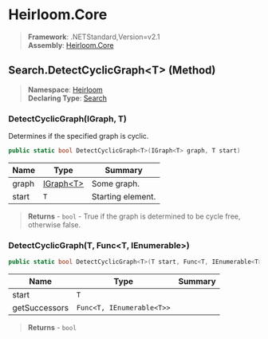 # Heirloom.Core

> **Framework**: .NETStandard,Version=v2.1  
> **Assembly**: [Heirloom.Core][0]

## Search.DetectCyclicGraph\<T> (Method)

> **Namespace**: [Heirloom][0]  
> **Declaring Type**: [Search][1]

### DetectCyclicGraph<T>(IGraph<T>, T)

Determines if the specified graph is cyclic.

```cs
public static bool DetectCyclicGraph<T>(IGraph<T> graph, T start)
```

| Name  | Type            | Summary           |
|-------|-----------------|-------------------|
| graph | [IGraph\<T>][2] | Some graph.       |
| start | `T`             | Starting element. |

> **Returns** - `bool` - True if the graph is determined to be cycle free, otherwise false.

### DetectCyclicGraph<T>(T, Func<T, IEnumerable<T>>)

```cs
public static bool DetectCyclicGraph<T>(T start, Func<T, IEnumerable<T>> getSuccessors)
```

| Name          | Type                      | Summary |
|---------------|---------------------------|---------|
| start         | `T`                       |         |
| getSuccessors | `Func<T, IEnumerable<T>>` |         |

> **Returns** - `bool`

[0]: ../../../Heirloom.Core.md
[1]: ../Search.md
[2]: ../../Heirloom.Collections/IGraph[T].md
